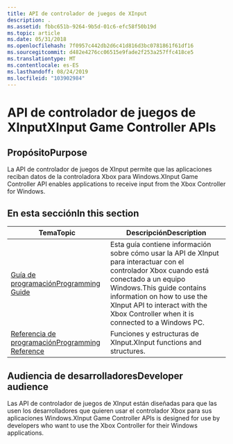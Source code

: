```yaml
---
title: API de controlador de juegos de XInput
description: .
ms.assetid: fbbc651b-9264-9b5d-01c6-efc58f50b19d
ms.topic: article
ms.date: 05/31/2018
ms.openlocfilehash: 7f0957c442db2d6c41d816d3bc0781861f61df16
ms.sourcegitcommit: d482e4276cc06515e9fade2f253a257ffc418ce5
ms.translationtype: MT
ms.contentlocale: es-ES
ms.lasthandoff: 08/24/2019
ms.locfileid: "103902984"
---
```

# <a name="xinput-game-controller-apis"></a><span data-ttu-id="f5530-103">API de controlador de juegos de XInput</span><span class="sxs-lookup"><span data-stu-id="f5530-103">XInput Game Controller APIs</span></span>

## <a name="purpose"></a><span data-ttu-id="f5530-104">Propósito</span><span class="sxs-lookup"><span data-stu-id="f5530-104">Purpose</span></span>

<span data-ttu-id="f5530-105">La API de controlador de juegos de XInput permite que las aplicaciones reciban datos de la controladora Xbox para Windows.</span><span class="sxs-lookup"><span data-stu-id="f5530-105">XInput Game Controller API enables applications to receive input from the Xbox Controller for Windows.</span></span>

## <a name="in-this-section"></a><span data-ttu-id="f5530-106">En esta sección</span><span class="sxs-lookup"><span data-stu-id="f5530-106">In this section</span></span>

| <span data-ttu-id="f5530-107">Tema</span><span class="sxs-lookup"><span data-stu-id="f5530-107">Topic</span></span>                                                         | <span data-ttu-id="f5530-108">Descripción</span><span class="sxs-lookup"><span data-stu-id="f5530-108">Description</span></span>                                                                                                                                             |
|---------------------------------------------------------------|---------------------------------------------------------------------------------------------------------------------------------------------------------|
| [<span data-ttu-id="f5530-109">Guía de programación</span><span class="sxs-lookup"><span data-stu-id="f5530-109">Programming Guide</span></span>](programming-guide.md)<br/>         | <span data-ttu-id="f5530-110">Esta guía contiene información sobre cómo usar la API de XInput para interactuar con el controlador Xbox cuando está conectado a un equipo Windows.</span><span class="sxs-lookup"><span data-stu-id="f5530-110">This guide contains information on how to use the XInput API to interact with the Xbox Controller when it is connected to a Windows PC.</span></span> <br/> |
| [<span data-ttu-id="f5530-111">Referencia de programación</span><span class="sxs-lookup"><span data-stu-id="f5530-111">Programming Reference</span></span>](programming-reference.md)<br/> | <span data-ttu-id="f5530-112">Funciones y estructuras de XInput.</span><span class="sxs-lookup"><span data-stu-id="f5530-112">XInput functions and structures.</span></span><br/>                                                                                                             |

## <a name="developer-audience"></a><span data-ttu-id="f5530-113">Audiencia de desarrolladores</span><span class="sxs-lookup"><span data-stu-id="f5530-113">Developer audience</span></span>

<span data-ttu-id="f5530-114">Las API de controlador de juegos de XInput están diseñadas para que las usen los desarrolladores que quieren usar el controlador Xbox para sus aplicaciones Windows.</span><span class="sxs-lookup"><span data-stu-id="f5530-114">XInput Game Controller APIs is designed for use by developers who want to use the Xbox Controller for their Windows applications.</span></span>
